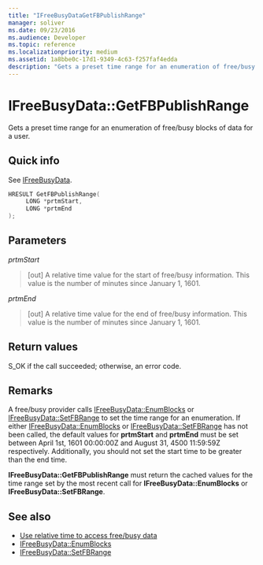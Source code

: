 ```yaml
---
title: "IFreeBusyDataGetFBPublishRange"
manager: soliver
ms.date: 09/23/2016
ms.audience: Developer
ms.topic: reference
ms.localizationpriority: medium
ms.assetid: 1a8bbe0c-17d1-9349-4c63-f257faf4edda
description: "Gets a preset time range for an enumeration of free/busy blocks of data for a user."
---
```


# IFreeBusyData::GetFBPublishRange

Gets a preset time range for an enumeration of free/busy blocks of data for a user.
  
## Quick info

See [IFreeBusyData](ifreebusydata.md).
  
```cpp
HRESULT GetFBPublishRange( 
     LONG *prtmStart, 
     LONG *prtmEnd 
);

```

## Parameters

_prtmStart_
  
> [out] A relative time value for the start of free/busy information. This value is the number of minutes since January 1, 1601.
    
_prtmEnd_
  
> [out] A relative time value for the end of free/busy information. This value is the number of minutes since January 1, 1601.
    
## Return values

S_OK if the call succeeded; otherwise, an error code.
  
## Remarks

A free/busy provider calls [IFreeBusyData::EnumBlocks](ifreebusydata-enumblocks.md) or [IFreeBusyData::SetFBRange](ifreebusydata-setfbrange.md) to set the time range for an enumeration. If either [IFreeBusyData::EnumBlocks](ifreebusydata-enumblocks.md) or [IFreeBusyData::SetFBRange](ifreebusydata-setfbrange.md) has not been called, the default values for **prtmStart** and **prtmEnd** must be set between April 1st, 1601 00:00:00Z and August 31, 4500 11:59:59Z respectively. Additionally, you should not set the start time to be greater than the end time. 
  
**IFreeBusyData::GetFBPublishRange** must return the cached values for the time range set by the most recent call for **IFreeBusyData::EnumBlocks** or **IFreeBusyData::SetFBRange**. 
  
## See also

- [Use relative time to access free/busy data](how-to-use-relative-time-to-access-free-busy-data.md)
- [IFreeBusyData::EnumBlocks](ifreebusydata-enumblocks.md)
- [IFreeBusyData::SetFBRange](ifreebusydata-setfbrange.md)

